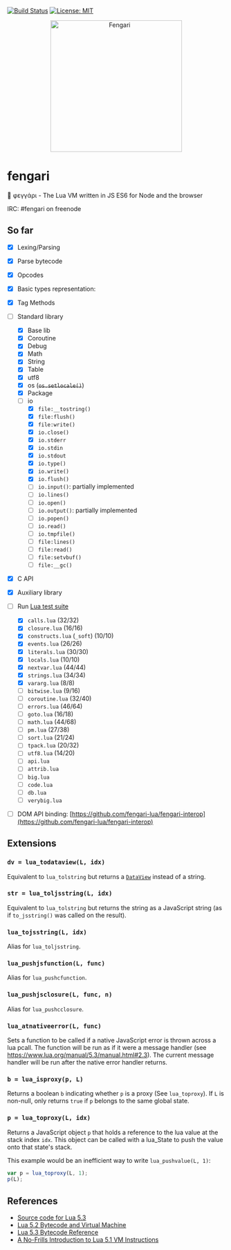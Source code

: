 [![Build Status](https://travis-ci.org/fengari-lua/fengari.svg?branch=master)](https://travis-ci.org/fengari-lua/fengari) [![License: MIT](https://img.shields.io/badge/License-MIT-yellow.svg)](https://opensource.org/licenses/MIT)

<p align="center">
    <img src="https://github.com/fengari-lua/fengari/raw/master/logo.png" alt="Fengari" width="304" height="304">
</p>


# fengari

🐺 φεγγάρι - The Lua VM written in JS ES6 for Node and the browser

IRC: #fengari on freenode

## So far

- [x] Lexing/Parsing
- [x] Parse bytecode
- [x] Opcodes
- [x] Basic types representation:
- [x] Tag Methods
- [ ] Standard library
    - [x] Base lib
    - [x] Coroutine
    - [x] Debug
    - [x] Math
    - [x] String
    - [x] Table
    - [x] utf8
    - [x] os (~~`os.setlocale()`~~)
    - [x] Package
    - [ ] io
        - [x] `file:__tostring()`
        - [x] `file:flush()`
        - [x] `file:write()`
        - [x] `io.close()`
        - [x] `io.stderr`
        - [x] `io.stdin`
        - [x] `io.stdout`
        - [x] `io.type()`
        - [x] `io.write()`
        - [x] `io.flush()`
        - [ ] `io.input()`: partially implemented
        - [ ] `io.lines()`
        - [ ] `io.open()`
        - [ ] `io.output()`: partially implemented
        - [ ] `io.popen()`
        - [ ] `io.read()`
        - [ ] `io.tmpfile()`
        - [ ] `file:lines()`
        - [ ] `file:read()`
        - [ ] `file:setvbuf()`
        - [ ] `file:__gc()`
- [x] C API
- [x] Auxiliary library
- [ ] Run [Lua test suite](https://github.com/lua/tests)
    - [x] `calls.lua` (32/32)
    - [x] `closure.lua` (16/16)
    - [x] `constructs.lua` (`_soft`) (10/10)
    - [x] `events.lua` (26/26)
    - [x] `literals.lua` (30/30)
    - [x] `locals.lua` (10/10)
    - [x] `nextvar.lua` (44/44)
    - [x] `strings.lua` (34/34)
    - [x] `vararg.lua` (8/8)
    - [ ] `bitwise.lua` (9/16)
    - [ ] `coroutine.lua` (32/40)
    - [ ] `errors.lua` (46/64)
    - [ ] `goto.lua` (16/18)
    - [ ] `math.lua` (44/68)
    - [ ] `pm.lua` (27/38)
    - [ ] `sort.lua` (21/24)
    - [ ] `tpack.lua` (20/32)
    - [ ] `utf8.lua` (14/20)
    - [ ] `api.lua`
    - [ ] `attrib.lua`
    - [ ] `big.lua`
    - [ ] `code.lua`
    - [ ] `db.lua`
    - [ ] `verybig.lua`
- [ ] DOM API binding: [https://github.com/fengari-lua/fengari-interop](https://github.com/fengari-lua/fengari-interop)


## Extensions

### `dv = lua_todataview(L, idx)`

Equivalent to `lua_tolstring` but returns a [`DataView`](https://developer.mozilla.org/en-US/docs/Web/JavaScript/Reference/Global_Objects/DataView) instead of a string.


### `str = lua_toljsstring(L, idx)`

Equivalent to `lua_tolstring` but returns the string as a JavaScript string (as if `to_jsstring()` was called on the result).


### `lua_tojsstring(L, idx)`

Alias for `lua_toljsstring`.


### `lua_pushjsfunction(L, func)`

Alias for `lua_pushcfunction`.


### `lua_pushjsclosure(L, func, n)`

Alias for `lua_pushcclosure`.


### `lua_atnativeerror(L, func)`

Sets a function to be called if a native JavaScript error is thrown across a lua pcall.
The function will be run as if it were a message handler (see https://www.lua.org/manual/5.3/manual.html#2.3).
The current message handler will be run after the native error handler returns.


### `b = lua_isproxy(p, L)`

Returns a boolean `b` indicating whether `p` is a proxy (See `lua_toproxy`).
If `L` is non-null, only returns `true` if `p` belongs to the same global state.


### `p = lua_toproxy(L, idx)`

Returns a JavaScript object `p` that holds a reference to the lua value at the stack index `idx`.
This object can be called with a lua_State to push the value onto that state's stack.

This example would be an inefficient way to write `lua_pushvalue(L, 1)`:

```js
var p = lua_toproxy(L, 1);
p(L);
````


## References

- [Source code for Lua 5.3](lua.org/source/5.3/)
- [Lua 5.2 Bytecode and Virtual Machine](http://files.catwell.info/misc/mirror/lua-5.2-bytecode-vm-dirk-laurie/lua52vm.html)
- [Lua 5.3 Bytecode Reference](http://the-ravi-programming-language.readthedocs.io/en/latest/lua_bytecode_reference.html)
- [A No-Frills Introduction to Lua 5.1 VM Instructions](http://luaforge.net/docman/83/98/ANoFrillsIntroToLua51VMInstructions.pdf)
